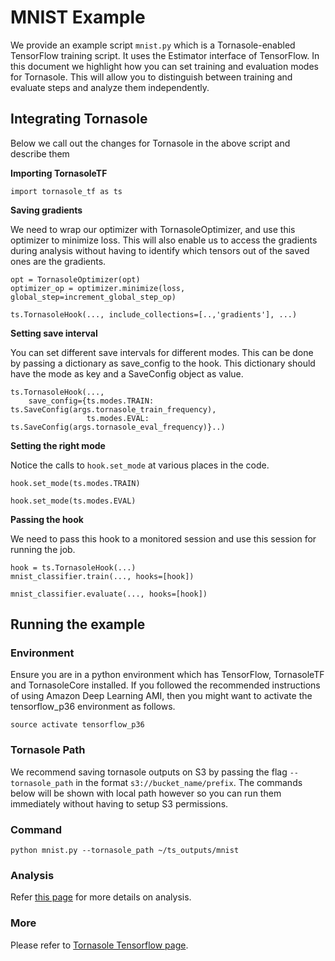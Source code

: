# MNIST Example
We provide an example script `mnist.py` which is a Tornasole-enabled TensorFlow training script. 
It uses the Estimator interface of TensorFlow.
In this document we highlight how you can set training and evaluation modes for Tornasole.
This will allow you to distinguish between training and evaluate steps and analyze them independently. 

## Integrating Tornasole
Below we call out the changes for Tornasole in the above script and describe them

**Importing TornasoleTF**
```
import tornasole_tf as ts
```
**Saving gradients**

We need to wrap our optimizer with TornasoleOptimizer, and use this optimizer to minimize loss. 
This will also enable us to access the gradients during analysis without having to identify which tensors out of the saved ones are the gradients.
```
opt = TornasoleOptimizer(opt)
optimizer_op = optimizer.minimize(loss, global_step=increment_global_step_op)

ts.TornasoleHook(..., include_collections=[..,'gradients'], ...)
```
**Setting save interval**

You can set different save intervals for different modes. 
This can be done by passing a dictionary as save_config to the hook.
This dictionary should have the mode as key and a SaveConfig object as value.
```
ts.TornasoleHook(...,
    save_config={ts.modes.TRAIN: ts.SaveConfig(args.tornasole_train_frequency),
                 ts.modes.EVAL: ts.SaveConfig(args.tornasole_eval_frequency)}..)
```
**Setting the right mode**

Notice the calls to `hook.set_mode` at various places in the code.  
```
hook.set_mode(ts.modes.TRAIN)
```

```
hook.set_mode(ts.modes.EVAL)
```
**Passing the hook**

We need to pass this hook to a monitored session and use this session for running the job.
```
hook = ts.TornasoleHook(...)
mnist_classifier.train(..., hooks=[hook])
```

```
mnist_classifier.evaluate(..., hooks=[hook])
```
## Running the example
### Environment
Ensure you are in a python environment which has TensorFlow, TornasoleTF and TornasoleCore installed. If you followed the recommended instructions of using Amazon Deep Learning AMI, then you might want to activate the tensorflow_p36 environment as follows.
```
source activate tensorflow_p36
```
### Tornasole Path
We recommend saving tornasole outputs on S3 by passing the 
flag `--tornasole_path` in the format `s3://bucket_name/prefix`. 
The commands below will be shown with local path however so you can 
run them immediately without having to setup S3 permissions.

### Command
```
python mnist.py --tornasole_path ~/ts_outputs/mnist
```

### Analysis 
Refer [this page](docs/analysis/README.md) for more details on analysis.

### More
Please refer to [Tornasole Tensorflow page](docs/tensorflow/README.md). 

